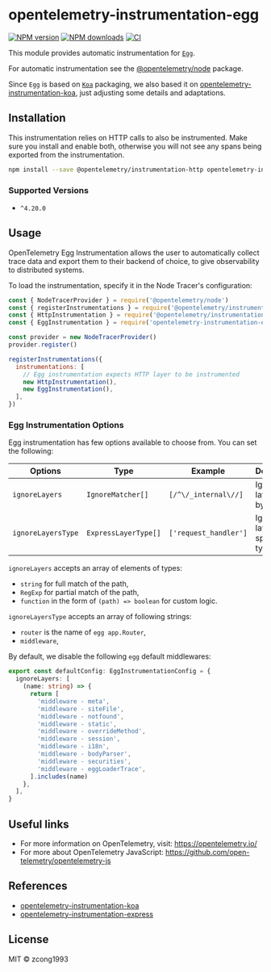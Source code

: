 # opentelemetry-instrumentation-egg

[![NPM version](https://img.shields.io/npm/v/opentelemetry-instrumentation-egg.svg?style=flat)](https://npmjs.com/package/opentelemetry-instrumentation-egg) [![NPM downloads](https://img.shields.io/npm/dm/opentelemetry-instrumentation-egg.svg?style=flat)](https://npmjs.com/package/opentelemetry-instrumentation-egg) [![CI](https://github.com/zcong1993/opentelemetry-instrumentation-egg/actions/workflows/push.yml/badge.svg)](https://github.com/zcong1993/opentelemetry-instrumentation-egg/actions/workflows/push.yml)

This module provides automatic instrumentation for [`Egg`](https://github.com/eggjs/egg).

For automatic instrumentation see the
[@opentelemetry/node](https://github.com/open-telemetry/opentelemetry-js/tree/main/packages/opentelemetry-node) package.

Since `Egg` is based on [`Koa`](https://github.com/koajs/koa) packaging, we also based it on [opentelemetry-instrumentation-koa](https://github.com/open-telemetry/opentelemetry-js-contrib/tree/main/plugins/node/opentelemetry-instrumentation-koa), just adjusting some details and adaptations.

## Installation

This instrumentation relies on HTTP calls to also be instrumented. Make sure you install and enable both, otherwise you will not see any spans being exported from the instrumentation.

```bash
npm install --save @opentelemetry/instrumentation-http opentelemetry-instrumentation-egg
```

### Supported Versions

- `^4.20.0`

## Usage

OpenTelemetry Egg Instrumentation allows the user to automatically collect trace data and export them to their backend of choice, to give observability to distributed systems.

To load the instrumentation, specify it in the Node Tracer's configuration:

```js
const { NodeTracerProvider } = require('@opentelemetry/node')
const { registerInstrumentations } = require('@opentelemetry/instrumentation')
const { HttpInstrumentation } = require('@opentelemetry/instrumentation-http')
const { EggInstrumentation } = require('opentelemetry-instrumentation-egg')

const provider = new NodeTracerProvider()
provider.register()

registerInstrumentations({
  instrumentations: [
    // Egg instrumentation expects HTTP layer to be instrumented
    new HttpInstrumentation(),
    new EggInstrumentation(),
  ],
})
```

<!-- See [examples/express](https://github.com/open-telemetry/opentelemetry-js-contrib/tree/main/examples/express) for a short example. -->

### Egg Instrumentation Options

Egg instrumentation has few options available to choose from. You can set the following:

| Options            | Type                 | Example               | Description                      |
| ------------------ | -------------------- | --------------------- | -------------------------------- |
| `ignoreLayers`     | `IgnoreMatcher[]`    | `[/^\/_internal\//]`  | Ignore layers that by match.     |
| `ignoreLayersType` | `ExpressLayerType[]` | `['request_handler']` | Ignore layers of specified type. |

`ignoreLayers` accepts an array of elements of types:

- `string` for full match of the path,
- `RegExp` for partial match of the path,
- `function` in the form of `(path) => boolean` for custom logic.

`ignoreLayersType` accepts an array of following strings:

- `router` is the name of `egg app.Router`,
- `middleware`,

By default, we disable the following `egg` default middlewares:

```ts
export const defaultConfig: EggInstrumentationConfig = {
  ignoreLayers: [
    (name: string) => {
      return [
        'middleware - meta',
        'middleware - siteFile',
        'middleware - notfound',
        'middleware - static',
        'middleware - overrideMethod',
        'middleware - session',
        'middleware - i18n',
        'middleware - bodyParser',
        'middleware - securities',
        'middleware - eggLoaderTrace',
      ].includes(name)
    },
  ],
}
```

## Useful links

- For more information on OpenTelemetry, visit: <https://opentelemetry.io/>
- For more about OpenTelemetry JavaScript: <https://github.com/open-telemetry/opentelemetry-js>

## References

- [opentelemetry-instrumentation-koa](https://github.com/open-telemetry/opentelemetry-js-contrib/tree/main/plugins/node/opentelemetry-instrumentation-koa)
- [opentelemetry-instrumentation-express](https://github.com/open-telemetry/opentelemetry-js-contrib/tree/main/plugins/node/opentelemetry-instrumentation-express)

## License

MIT &copy; zcong1993
